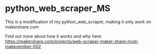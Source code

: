 # python_web_scraper_MS
This is a modification of my python_web_scraper, making it only work on makershare.com

Find out more about how it works and why here: https://makershare.com/projects/web-scraper-maker-share-mod-makevember-002
